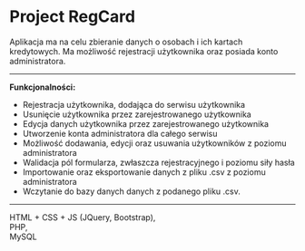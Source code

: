 # Project RegCard

Aplikacja ma na celu zbieranie danych o osobach i ich kartach kredytowych.
Ma możliwość rejestracji użytkownika oraz posiada konto administratora.
- - - - - -
**Funkcjonalności:**<br>
* Rejestracja użytkownika, dodająca do serwisu użytkownika<br>
* Usunięcie użytkownika przez zarejestrowanego użytkownika<br>
* Edycja danych użytkownika przez zarejestrowanego użytkownika<br>
* Utworzenie konta administratora dla całego serwisu<br>
* Możliwość dodawania, edycji oraz usuwania użytkowników z poziomu administratora <br>
* Walidacja pól formularza, zwłaszcza rejestracyjnego i poziomu siły hasła<br>
* Importowanie oraz eksportowanie danych z pliku .csv z poziomu administratora<br>
* Wczytanie do bazy danych danych z podanego pliku .csv.
- - - - - -
HTML + CSS + JS (JQuery, Bootstrap),<br>
PHP,<br>
MySQL

